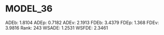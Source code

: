 # MODEL_36

ADEb: 1.8104
ADEp: 0.7182
ADEv: 2.1913
FDEb: 3.4379
FDEp: 1.368
FDEv: 3.9816
Rank: 243
WSADE: 1.2531
WSFDE: 2.3461